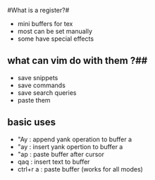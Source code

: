 #What is a register?#
- mini buffers for tex
- most can be set manually
- some have special effects

## what can vim do with them ?##
- save snippets
- save commands
- save search queries
- paste them

## basic uses ##
- "Ay : append yank operation to buffer a
- "ay : insert yank opertion to buffer a
- "ap : paste buffer after cursor
- qaq : insert text to buffer
- ctrl+r a : paste buffer (works for all modes)
